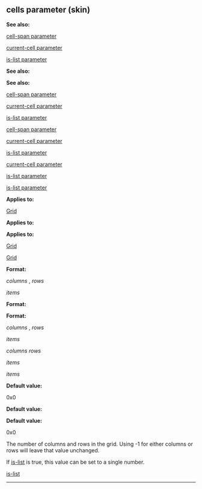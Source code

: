 

 cells parameter (skin)
------------------------




**See also:** 


[cell-span parameter](#/{skin}/param/cell-span) 

[current-cell parameter](#/{skin}/param/current-cell) 

[is-list parameter](#/{skin}/param/is-list) 





**See also:** 

**See also:**

[cell-span parameter](#/{skin}/param/cell-span) 

[current-cell parameter](#/{skin}/param/current-cell) 

[is-list parameter](#/{skin}/param/is-list) 



[cell-span parameter](#/{skin}/param/cell-span)

[current-cell parameter](#/{skin}/param/current-cell) 

[is-list parameter](#/{skin}/param/is-list) 


[current-cell parameter](#/{skin}/param/current-cell)

[is-list parameter](#/{skin}/param/is-list) 

[is-list parameter](#/{skin}/param/is-list)


**Applies to:** 


[Grid](#/{skin}/control/grid) 



**Applies to:** 

**Applies to:**

[Grid](#/{skin}/control/grid) 

[Grid](#/{skin}/control/grid)


**Format:** 


*columns* 
 ,
 *rows* 

*items* 




**Format:** 

**Format:**

*columns* 
 ,
 *rows* 

*items* 


*columns*
*rows*

*items* 

*items*


**Default value:** 


 0x0
 


**Default value:** 

**Default value:**

 0x0


 The number of columns and rows in the grid. Using -1 for either columns or rows will leave that value unchanged.




 If
 [is-list](#/{skin}/param/is-list) 
 is true, this value can be set to a single number.



[is-list](#/{skin}/param/is-list)


---


